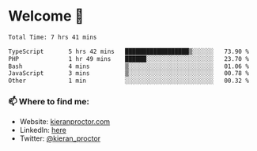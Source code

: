 # Welcome 🦘

<!--START_SECTION:waka-->

```txt
Total Time: 7 hrs 41 mins

TypeScript       5 hrs 42 mins   ██████████████████▒░░░░░░   73.90 %
PHP              1 hr 49 mins    ██████░░░░░░░░░░░░░░░░░░░   23.70 %
Bash             4 mins          ▒░░░░░░░░░░░░░░░░░░░░░░░░   01.06 %
JavaScript       3 mins          ▒░░░░░░░░░░░░░░░░░░░░░░░░   00.78 %
Other            1 min           ░░░░░░░░░░░░░░░░░░░░░░░░░   00.32 %
```

<!--END_SECTION:waka-->

### 📫 Where to find me:

-   Website: [kieranproctor.com](https://kieranproctor.com/)
-   LinkedIn: [here](https://www.linkedin.com/in/kieran-proctor-086b5a159/)
-   Twitter: [@kieran_proctor](https://twitter.com/kieran_proctor)
